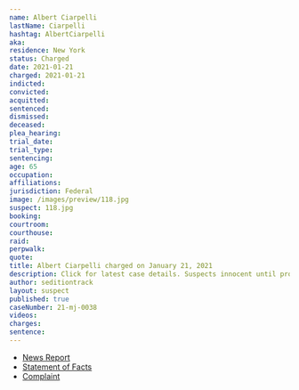 ```yaml
---
name: Albert Ciarpelli
lastName: Ciarpelli
hashtag: AlbertCiarpelli
aka:
residence: New York
status: Charged
date: 2021-01-21
charged: 2021-01-21
indicted:
convicted: 
acquitted:
sentenced: 
dismissed: 
deceased:
plea_hearing:
trial_date:
trial_type:
sentencing:
age: 65
occupation:
affiliations:
jurisdiction: Federal
image: /images/preview/118.jpg
suspect: 118.jpg
booking:
courtroom:
courthouse:
raid:
perpwalk:
quote:
title: Albert Ciarpelli charged on January 21, 2021
description: Click for latest case details. Suspects innocent until proven guilty.
author: seditiontrack
layout: suspect
published: true
caseNumber: 21-mj-0038
videos:
charges:
sentence:
---
```

- [News Report](https://www.syracuse.com/crime/2021/01/syracuse-man-charged-in-dc-riots-called-time-inside-the-capitol-a-little-adventure.html)
- [Statement of Facts](https://www.justice.gov/opa/page/file/1353446/download)
- [Complaint](https://www.justice.gov/opa/page/file/1353441/download)
